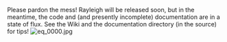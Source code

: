 Please pardon the mess!  Rayleigh will be released soon, but in the meantime, the code and (and presently incomplete) documentation are in a state of flux.  See the Wiki and the documentation directory (in the source) for tips!
![eq_0000.jpg](https://bitbucket.org/repo/Rp975y/images/1781279572-eq_0000.jpg)